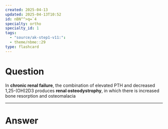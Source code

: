 ```yaml
---
created: 2025-04-13
updated: 2025-04-13T10:52
id: nBN^^>q=`4
specialty: ortho
specialty_id: 1
tags:
  - "source/ak-step1-v11:": 
  - theme/nbme::29
type: flashcard
---
```


# Question
In **chronic renal failure**, the combination of elevated PTH and decreased 1,25-(OH)2D3 produces **renal osteodystrophy**, in which there is increased bone resorption and osteomalacia

---

# Answer
